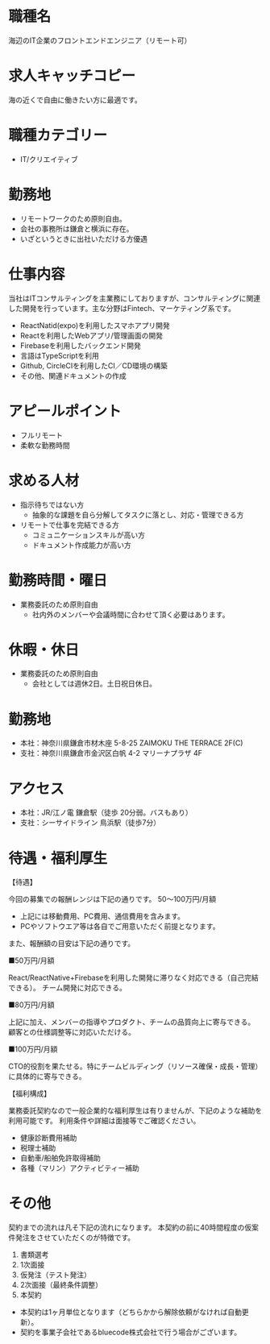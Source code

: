 # 職種名

海辺のIT企業のフロントエンドエンジニア（リモート可）

# 求人キャッチコピー

海の近くで自由に働きたい方に最適です。

# 職種カテゴリー

* IT/クリエイティブ

# 勤務地

* リモートワークのため原則自由。
* 会社の事務所は鎌倉と横浜に存在。
* いざというときに出社いただける方優遇

# 仕事内容

当社はITコンサルティングを主業務にしておりますが、コンサルティングに関連した開発を行っています。主な分野はFintech、マーケティング系です。


* ReactNatid(expo)を利用したスマホアプリ開発
* Reactを利用したWebアプリ/管理画面の開発
* Firebaseを利用したバックエンド開発
* 言語はTypeScriptを利用
* Github, CircleCIを利用したCI／CD環境の構築
* その他、関連ドキュメントの作成


# アピールポイント

* フルリモート
* 柔軟な勤務時間

# 求める人材

* 指示待ちではない方
  * 抽象的な課題を自ら分解してタスクに落とし、対応・管理できる方
* リモートで仕事を完結できる方
  * コミュニケーションスキルが高い方
  * ドキュメント作成能力が高い方

# 勤務時間・曜日

* 業務委託のため原則自由
  * 社内外のメンバーや会議時間に合わせて頂く必要はあります。

# 休暇・休日

* 業務委託のため原則自由
  * 会社としては週休2日。土日祝日休日。

# 勤務地

* 本社：神奈川県鎌倉市材木座 5-8-25 ZAIMOKU THE TERRACE 2F(C)
* 支社：神奈川県鎌倉市金沢区白帆 4-2 マリーナプラザ 4F

# アクセス

* 本社：JR/江ノ電 鎌倉駅（徒歩 20分弱。バスもあり）
* 支社：シーサイドライン 鳥浜駅（徒歩7分）

# 待遇・福利厚生

【待遇】

今回の募集での報酬レンジは下記の通りです。
50〜100万円/月額

* 上記には移動費用、PC費用、通信費用を含みます。
* PCやソフトウエア等は各自でご用意いただく前提となります。

また、報酬額の目安は下記の通りです。

■50万円/月額

React/ReactNative+Firebaseを利用した開発に滞りなく対応できる（自己完結できる）。
チーム開発に対応できる。

■80万円/月額

上記に加え、メンバーの指導やプロダクト、チームの品質向上に寄与できる。
顧客との仕様調整等に対応いただける。

■100万円/月額

CTO的役割を果たせる。特にチームビルディング（リソース確保・成長・管理）に具体的に寄与できる。


【福利構成】

業務委託契約なので一般企業的な福利厚生は有りませんが、下記のような補助を利用可能です。
利用条件や詳細は面接等でご確認ください。

* 健康診断費用補助
* 税理士補助
* 自動車/船舶免許取得補助
* 各種（マリン）アクティビティー補助

# その他

契約までの流れは凡そ下記の流れになります。
本契約の前に40時間程度の仮案件発注をさせていただくのが特徴です。

1. 書類選考
2. 1次面接
3. 仮発注（テスト発注）
4. 2次面接（最終条件調整）
5. 本契約

* 本契約は1ヶ月単位となります（どちらかから解除依頼がなければ自動更新）。
* 契約を事業子会社であるbluecode株式会社で行う場合がございます。
